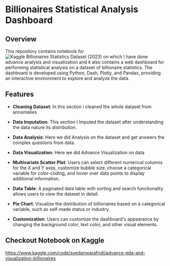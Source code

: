 # Billionaires Statistical Analysis Dashboard

## Overview

This repository contains notebook for ![Kaggle Billionaires Statistics Dataset (2023)](https://www.kaggle.com/datasets/nelgiriyewithana/billionaires-statistics-dataset) on which I have done advance analysis and visualization and it also contains a web dashboard for performing statistical analysis on a dataset of billionaire statistics. The dashboard is developed using Python, Dash, Plotly, and Pandas, providing an interactive environment to explore and analyze the data.

## Features

- **Cleaning Dataset**: In this section i cleaned the whole dataset from annomalies

- **Data Imputation**: This section I Imputed the dataset after understanding the data nature its distribution.

- **Data Analysis**:  Here we did Analysis on the dataset and get answers the complex questions from data.

- **Data Visualization**: Here we did Advance Visualization on data

- **Multivariate Scatter Plot**: Users can select different numerical columns for the X and Y axes, customize bubble size, choose a categorical variable for color-coding, and hover over data points to display additional information.

- **Data Table**: A paginated data table with sorting and search functionality allows users to view the dataset in detail.

- **Pie Chart**: Visualize the distribution of billionaires based on a categorical variable, such as self-made status or industry.

- **Customization**: Users can customize the dashboard's appearance by changing the background color, text color, and other visual elements.

## Checkout Notebook on Kaggle
https://www.kaggle.com/code/syedanwarafridi/advance-eda-and-visualization-billionaires
